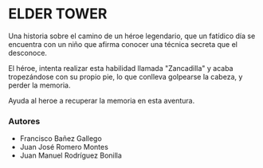 # ELDER TOWER
Una historia sobre el camino de un héroe legendario, que un fatídico día se encuentra con un niño que afirma conocer una técnica secreta que el desconoce.

El héroe, intenta realizar esta habilidad llamada "Zancadilla" y acaba tropezándose con su propio pie, lo que conlleva golpearse la cabeza, y perder la memoria.

Ayuda al heroe a recuperar la memoria en esta aventura.

### Autores
- Francisco Bañez Gallego
- Juan José Romero Montes
- Juan Manuel Rodríguez Bonilla

